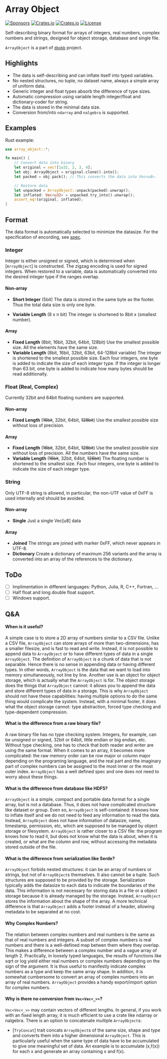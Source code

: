 Array Object
============
[![Sponsors](https://img.shields.io/badge/offer-Coffee-red?style=flat-square)](https://github.com/sponsors/YShoji-HEP)
[![Crates.io](https://img.shields.io/crates/v/array-object?style=flat-square)](https://crates.io/crates/array-object)
[![Crates.io](https://img.shields.io/crates/d/array-object?style=flat-square)](https://crates.io/crates/array-object)
[![License](https://img.shields.io/badge/license-Apache%202.0-blue?style=flat-square)](https://github.com/YShoji-HEP/ArrayObject/blob/main/LICENSE.txt)

Self-describing binary format for arrays of integers, real numbers, complex numbers and strings, designed for object storage, database and single file.

`ArrayObject` is a part of [`dbgbb`](https://github.com/YShoji-HEP/dbgbb) project.

Highlights
----------
* The data is self-describing and can inflate itself into typed variables.
* No nested structures, no tuple, no dataset name, always a simple array of uniform data.
* Generic integer and float types absorb the difference of type sizes.
* Automatic compression using variable length integer/float and dictionary-coder for string.
* The data is stored in the minimal data size.
* Conversion from/into `ndarray` and `nalgebra` is supported.

Examples
--------
Rust example:
```rust
use array_object::*;

fn main() {
    // Convert data into binary
    let original = vec![1u32, 2, 3, 4];
    let obj: ArrayObject = original.clone().into();
    let packed = obj.pack(); // This converts the data into Vec<u8>.

    // Restore data
    let unpacked = ArrayObject::unpack(packed).unwrap();
    let inflated: Vec<u32> = unpacked.try_into().unwrap();
    assert_eq!(original, inflated);
}
```

Format
------
The data format is automatically selected to minimize the datasize. For the specification of encording, see [spec](spec.md).
### Integer
Integer is either unsigned or signed, which is determined when [`ArrayObject`] is constructed. The zigzag encoding is used for signed integers. When restored to a variable, data is automatically converted into the desired integer type if the ranges overlap.
#### Non-array
* **Short Integer** (5bit)
The data is stored in the same byte as the footer. Thus the total data size is only one byte.

* **Variable Length** (8 x n bit)
The integer is shortened to 8bit x (smallest number).

#### Array
* **Fixed Length** (8bit, 16bit, 32bit, 64bit, 128bit)
Use the smallest possible size.
All the elements have the same size.
* **Variable Length** (8bit, 16bit, 32bit, 63bit, 64-128bit variable)
The integer is shortened to the smallest possible size. Each four integers, one byte is added to indicate the size of each integer type. If the integer is longer than 63 bit, one byte is added to indicate how many bytes should be read additionally.

### Float (Real, Complex)
Currently 32bit and 64bit floating numbers are supported.
#### Non-array
* **Fixed Length** (~~16bit~~, 32bit, 64bit, ~~128bit~~)
Use the smallest possible size without loss of precision.
#### Array
* **Fixed Length** (~~16bit~~, 32bit, 64bit, ~~128bit~~)
Use the smallest possible size without loss of precision. All the numbers have the same size.
* **Variable Length** (~~16bit~~, 32bit, 64bit, ~~128bit~~)
The floating number is shortened to the smallest size. Fach four integers, one byte is added to indicate the size of each integer type.

### String
Only UTF-8 string is allowed, in particular, the non-UTF value of 0xFF is used internally and should be avoided.
#### Non-array
* **Single**
Just a single Vec[u8] data
#### Array
* **Joined**
The strings are joined with marker 0xFF, which never appears in UTF-8.
* **Dictionary**
Create a dictionary of maximum 256 variants and the array is converted into an array of the references to the dictionary.

ToDo
-----
- [ ] Implimentation in different languages: Python, Julia, R, C++, Fortran, ...
- [ ] Half float and long double float support.
- [ ] Windows support.

Q&A
--------------
#### When is it useful?
A simple case is to store a 2D array of numbers similar to a CSV file. Unlike a CSV file, `ArrayObject` can store arrays of more than two-dimensions, has a smaller filesize, and is fast to read and write.
Instead, it is not possible to append data to `ArrayObject` or to have different types of data in a single `ArrayObject`. The definition of `ArrayObject` is a chunk of data that is not separable. Hence there is no sense in appending data or having different types. In other words, `ArrayObject` is the data that we want to load into memory simultaneously, not line by line.
Another use is an object for object storage, which is actually what the `ArrayObject` is for. The object storage does the things that `ArrayObject` cannot: it allows you to append the data and store different types of data in a storage. This is why `ArrayObject` should not have these capabilities: having multiple options to do the same thing would complicate the system.
Instead, with a minimal footer, it does what the object storage cannot: type abstraction, forced type checking and type-dependent compression.

#### What is the difference from a raw binary file?
A raw binary file has no type checking system. Integers, for example, can be unsigned or signed, 32bit or 64bit, little endian or big endian, etc. Without type checking, one has to check that both reader and writer are using the same format.
When it comes to an array, it becomes more complicated: the raw memory order can be row major or column major depending on the programing language, and the real part and the imaginary part of complex numbers can be assigned to the most inner or the most outer index.
`ArrayObject` has a well defined spec and one does not need to worry about these things.

#### What is the difference from database like HDF5?
`ArrayObject` is a simple, compact and portable data format for a single array, but is not a database. Thus, it does not have complicated structure like dataset or group. Even so, `ArrayObject` is self-contained: it knows how to inflate itself and we do not need to feed any information to read the data.
Instead, `ArrayObject` does not have information of datasize, name, timestamp, permission, etc, which are supposed to be managed by object storage or filesystem. `ArrayObject` is rather closer to a CSV file: the program knows how to read it, but does not know what the data is about, when it is created, or what are the column and row, without accessing the metadata stored outside of the file.

#### What is the difference from serialization like Serde?
`ArrayObject` forbids nested structures: it can be an array of numbers or strings, but not of `ArrayObject`s themselves. It also cannot be a tuple. Such structures are supposed to be provided by the storage.
Serialization typically adds the datasize to each data to indicate the boundaries of the data. This information is not necessary for storing data in a file or a object storage because it is already managed by the storage. Instead, `ArrayObject` stores the information about the shape of the array.
A more technical difference is that `ArrayObject` adds a footer instead of a header, allowing metadata to be separated at no cost.

#### Why Complex Numbers?
The relation between complex numbers and real numbers is the same as that of real numbers and integers. A subset of complex numbers is real numbers and there is a well-defined map betwen them where they overlap. This makes a difference between a complex number and a vague array of length 2.
Practically, in loosely typed languages, the results of functions like sqrt or log yield either real numbers or complex numbers depending on the sign of the argument. It is thus useful to manifestly indicate complex numbers as a type and keep the same array shape.
In addition, it is somewhat cumbersome to convert an array of complex numbers into an array of real numbers. `ArrayObject` provides a handy export/import option for complex numbers.

#### Why is there no conversion from `Vec<Vec<_>>`?
`Vec<Vec<_>>` may contain vectors of different lengths.
In general, if you work with an fixed length array, it is much efficient to use a crate like ndarray or nalgebra.
There is an option to concatenate multiple `ArrayObject`s:
* [`TryConcat`] trait concats `ArrayObject`s of the same size, shape and type and converts them into a higher dimensional `ArrayObject`. This is particularly useful when the same type of data have to be accumulated to give one meaningful set of data. An example is to accumulate (x,f(x)) for each x and generate an array containing x and f(x).